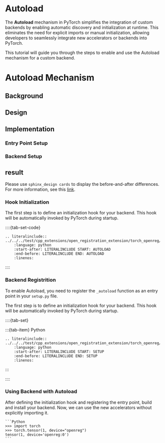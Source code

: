 # Autoload

The **Autoload** mechanism in PyTorch simplifies the integration of custom backends by enabling automatic discovery and initialization at runtime. This eliminates the need for explicit imports or manual initialization, allowing developers to seamlessly integrate new accelerators or backends into PyTorch.

This tutorial will guide you through the steps to enable and use the Autoload mechanism for a custom backend.
# Autoload Mechanism

## Background

## Design

## Implementation

### Entry Point Setup 

### Backend Setup

## result

Please use `sphinx_design cards` to display the before-and-after differences. For more information, see this [link](https://studynotes.readthedocs.io/zh/main/struct/extend/design/design-index.html).
### Hook Initialization

The first step is to define an initialization hook for your backend. This hook will be automatically invoked by PyTorch during startup.

::::{tab-set-code}
```{eval-rst}
.. literalinclude:: ../../../test/cpp_extensions/open_registration_extension/torch_openreg/torch_openreg/__init__.py
    :language: python
    :start-after: LITERALINCLUDE START: AUTOLOAD
    :end-before: LITERALINCLUDE END: AUTOLOAD
    :linenos:
```


::::

### Backend Registrition

To enable Autoload, you need to register the `_autoload` function as an entry point in your `setup.py` file.

The first step is to define an initialization hook for your backend. This hook will be automatically invoked by PyTorch during startup.

::::{tab-set}

:::{tab-item} Python

```{eval-rst}
.. literalinclude:: ../../../test/cpp_extensions/open_registration_extension/torch_openreg/setup.py
    :language: python
    :start-after: LITERALINCLUDE START: SETUP
    :end-before: LITERALINCLUDE END: SETUP
    :linenos:
```

:::

::::

### Using Backend with Autoload

After defining the initialization hook and registering the entry point, build and install your backend. Now, we can use the new accelerators without explicitly importing it.

    ```Python
    >>> import torch
    >>> torch.tensor(1, device="openreg")
    tensor(1, device='openreg:0')
    ```
